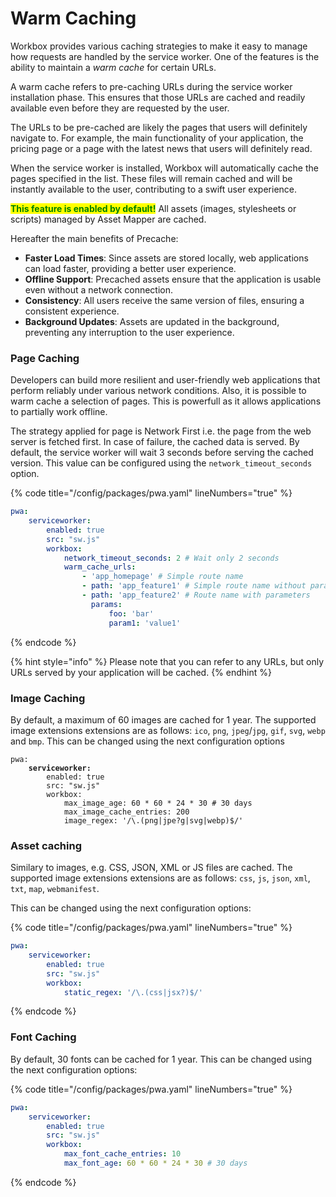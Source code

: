 # Warm Caching

Workbox provides various caching strategies to make it easy to manage how requests are handled by the service worker. One of the features is the ability to maintain a _warm cache_ for certain URLs.

A warm cache refers to pre-caching URLs during the service worker installation phase. This ensures that those URLs are cached and readily available even before they are requested by the user.

The URLs to be pre-cached are likely the pages that users will definitely navigate to. For example, the main functionality of your application, the pricing page or a page with the latest news that users will definitely read.

When the service worker is installed, Workbox will automatically cache the pages specified in the list. These files will remain cached and will be instantly available to the user, contributing to a swift user experience.

<mark style="color:green;">**This feature is enabled by default!**</mark> All assets (images, stylesheets or scripts) managed by Asset Mapper are cached.

Hereafter the main benefits of Precache:

* **Faster Load Times**: Since assets are stored locally, web applications can load faster, providing a better user experience.
* **Offline Support**: Precached assets ensure that the application is usable even without a network connection.
* **Consistency**: All users receive the same version of files, ensuring a consistent experience.
* **Background Updates**: Assets are updated in the background, preventing any interruption to the user experience.

### Page Caching

Developers can build more resilient and user-friendly web applications that perform reliably under various network conditions. Also, it is possible to warm cache a selection of pages. This is powerfull as it allows applications to partially work offline.

The strategy applied for page is Network First i.e. the page from the web server is fetched first. In case of failure, the cached data is served. By default, the service worker will wait 3 seconds before serving the cached version. This value can be configured using the `network_timeout_seconds` option.

{% code title="/config/packages/pwa.yaml" lineNumbers="true" %}
```yaml
pwa:
    serviceworker:
        enabled: true
        src: "sw.js"
        workbox:
            network_timeout_seconds: 2 # Wait only 2 seconds
            warm_cache_urls:
                - 'app_homepage' # Simple route name
                - path: 'app_feature1' # Simple route name without parameters
                - path: 'app_feature2' # Route name with parameters
                  params:
                      foo: 'bar'
                      param1: 'value1'
```
{% endcode %}

{% hint style="info" %}
Please note that you can refer to any URLs, but only URLs served by your application will be cached.
{% endhint %}

### Image Caching

By default, a maximum of 60 images are cached for 1 year. The supported image extensions extensions are as follows: `ico`, `png`, `jpeg`/`jpg`, `gif`, `svg`, `webp` and `bmp`. This can be changed using the next configuration options

<pre class="language-yaml" data-title="/config/packages/pwa.yaml" data-line-numbers><code class="lang-yaml">pwa:
<strong>    serviceworker:
</strong>        enabled: true
        src: "sw.js"
        workbox:
            max_image_age: 60 * 60 * 24 * 30 # 30 days
            max_image_cache_entries: 200
            image_regex: '/\.(png|jpe?g|svg|webp)$/'
</code></pre>

### Asset caching

Similary to images, e.g. CSS, JSON, XML or JS files are cached. The supported image extensions extensions are as follows: `css`, `js`, `json`, `xml`, `txt`, `map`, `webmanifest`.

This can be changed using the next configuration options:

{% code title="/config/packages/pwa.yaml" lineNumbers="true" %}
```yaml
pwa:
    serviceworker:
        enabled: true
        src: "sw.js"
        workbox:
            static_regex: '/\.(css|jsx?)$/'
```
{% endcode %}

### Font Caching

By default, 30 fonts can be cached for 1 year. This can be changed using the next configuration options:

{% code title="/config/packages/pwa.yaml" lineNumbers="true" %}
```yaml
pwa:
    serviceworker:
        enabled: true
        src: "sw.js"
        workbox:
            max_font_cache_entries: 10
            max_font_age: 60 * 60 * 24 * 30 # 30 days
```
{% endcode %}
